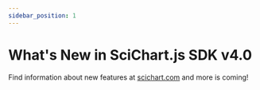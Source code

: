 ```yaml
---
sidebar_position: 1
---
```


# What's New in SciChart.js SDK v4.0

Find information about new features at [scichart.com](https://www.scichart.com/scichart-js-v4-0-beta-release/) and more is coming!
